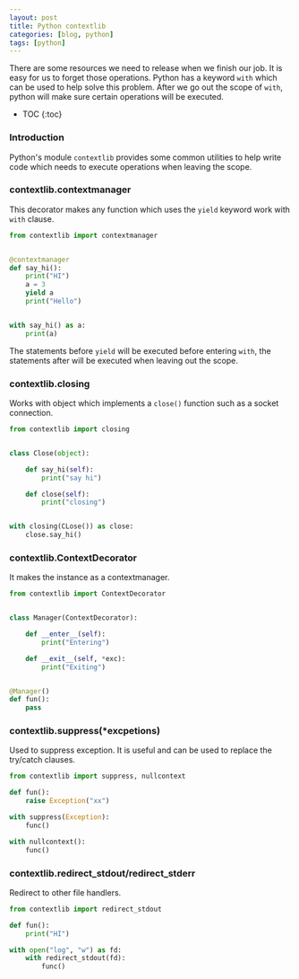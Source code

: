 ```yaml
---
layout: post
title: Python contextlib
categories: [blog, python]
tags: [python]
---
```


There are some resources we need to release when we finish our job. It is easy for us to forget
those operations. Python has a keyword `with` which can be used to help solve this problem.
After we go out the scope of `with`, python will make sure certain operations will be executed.

+ TOC
{:toc}

### Introduction

Python's module `contextlib` provides some common utilities to help write code which needs to
execute operations when leaving the scope.

### contextlib.contextmanager

This decorator makes any function which uses the `yield` keyword work with `with` clause.

```python
from contextlib import contextmanager


@contextmanager
def say_hi():
    print("HI")
    a = 3
    yield a
    print("Hello")


with say_hi() as a:
    print(a)
```

The statements before `yield` will be executed before entering `with`, the statements after
will be executed when leaving out the scope.

### contextlib.closing

Works with object which implements a `close()` function such as a socket connection.

```python
from contextlib import closing


class Close(object):

    def say_hi(self):
        print("say hi")

    def close(self):
        print("closing")


with closing(CLose()) as close:
    close.say_hi()
```

### contextlib.ContextDecorator

It makes the instance as a contextmanager.

```python
from contextlib import ContextDecorator


class Manager(ContextDecorator):

    def __enter__(self):
        print("Entering")

    def __exit__(self, *exc):
        print("Exiting")


@Manager()
def fun():
    pass
```

### contextlib.suppress(\*excpetions)

Used to suppress exception. It is useful and can be used to replace the try/catch clauses.

```python
from contextlib import suppress, nullcontext

def fun():
    raise Exception("xx")

with suppress(Exception):
    func()

with nullcontext():
    func()
```

### contextlib.redirect_stdout/redirect_stderr

Redirect to other file handlers.

```python
from contextlib import redirect_stdout

def fun():
    print("HI")

with open("log", "w") as fd:
    with redirect_stdout(fd):
        func()
```
